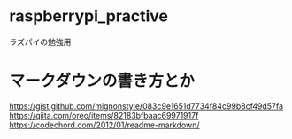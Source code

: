 # raspberrypi_practive
ラズパイの勉強用

# マークダウンの書き方とか
https://gist.github.com/mignonstyle/083c9e1651d7734f84c99b8cf49d57fa
https://qiita.com/oreo/items/82183bfbaac69971917f
https://codechord.com/2012/01/readme-markdown/
